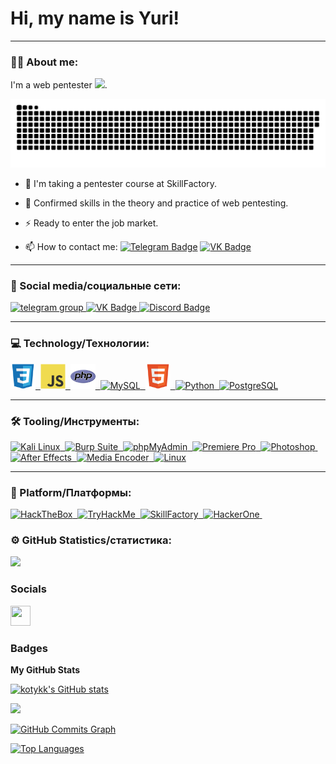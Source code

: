 # Hi, my name is Yuri!

---

### :man_technologist: About me:

I'm a web pentester <a href="https://www.youtube.com/watch?v=dQw4w9WgXcQ&ab_channel=RickAstley" target="_blank"><img src="https://media.giphy.com/media/WUlplcMpOCEmTGBtBW/giphy.gif" width="30px"></a>.
<p align="center">
 <img width="600" src="github-snake.svg" alt="snake"/>
</p>

- :telescope: I'm taking a pentester course at SkillFactory. 

- :seedling: Confirmed skills in the theory and practice of web pentesting. 

- :zap: Ready to enter the job market. 

- :mailbox: How to contact me: [![Telegram Badge](https://img.shields.io/badge/-KoTuK_OwO-blue?style=flat&logo=Telegram&logoColor=white)](https://t.me/KoTuK_OwO) [![VK Badge](https://img.shields.io/badge/-KoTuK_OwO-blue?style=flat&logo=VK&logoColor=white)](https://vk.com/kotuk_owo)

---

### 🤝 Social media/социальные сети:

  <div id="badges">
    <a href="https://t.me/KoTuK_OwO" target="_blank">
      <img src="https://cdn-icons-png.flaticon.com/512/2111/2111646.png" width="40" height="40" alt="telegram group" />
    </a>
    <a href="https://vk.com/kotuk_owo" target="_blank">
      <img src="https://cdn-icons-png.flaticon.com/512/145/145813.png" width="40" height="40" alt="VK Badge"/>
    </a>
    </a>
    <a href="https://discordapp.com/users/815312797155459093/" target="_blank">
      <img src="https://i.ibb.co/0ccvSBV/discord.png" width="40" height="40" alt="Discord Badge"/>
    </a>
  </div>

---

### 💻 Technology/Технологии:

<div>
  <a href="https://en.wikipedia.org/wiki/Cascading_Style_Sheets" target="_blank">
    <img src="https://github.com/devicons/devicon/blob/master/icons/css3/css3-original.svg" title="CSS" alt="CSS" width="40" height="40"/>&nbsp;
  </a>
  <a href="https://en.wikipedia.org/wiki/JavaScript" target="_blank">
    <img src="https://github.com/devicons/devicon/blob/master/icons/javascript/javascript-original.svg" title="JavaScript" alt="JavaScript" width="40" height="40"/>&nbsp;
  </a>
  <a href="https://en.wikipedia.org/wiki/PHP" target="_blank">
    <img src="https://github.com/devicons/devicon/blob/master/icons/php/php-original.svg?short_path=32b7a5b" title="PHP" alt="PHP" width="40" height="40"/>&nbsp;
  <a href="https://en.wikipedia.org/wiki/MySQL" target="_blank">
    <img src="https://i.ibb.co/0BkZpNB/pngaaa-com-2969123.png" title="MySQL" alt="MySQL" width="40" height="40"/>&nbsp;
  <a href="https://en.wikipedia.org/wiki/HTML" target="_blank">
    <img src="https://github.com/devicons/devicon/blob/master/icons/html5/html5-original.svg" title="HTML" alt="HTML" width="40" height="40"/>&nbsp;
<a href="https://www.python.org/" target="_blank" rel="noreferrer"><img src="https://raw.githubusercontent.com/danielcranney/readme-generator/main/public/icons/skills/python-colored.svg" width="36" height="36" alt="Python" width="40" height="40"/>&nbsp;
 <a href="https://www.postgresql.org/" target="_blank" rel="noreferrer"><img src="https://raw.githubusercontent.com/danielcranney/readme-generator/main/public/icons/skills/postgresql-colored.svg" width="36" height="36" alt="PostgreSQL" /></a>
</div>

---

### 🛠 Tooling/Инструменты:

<div>
  <a href="https://en.wikipedia.org/wiki/Kali_Linux" target="_blank">
    <img src="https://i.ibb.co/0sXyWsK/pngwing-com-4.png" title="Kali Linux" alt="Kali Linux" width="40" height="40"/>&nbsp;
  </a>
  <a href="https://en.wikipedia.org/wiki/Burp_Suite" target="_blank">
    <img src="https://i.ibb.co/kQXwCXs/pngwing-com-3.png" title="Burp Suite" alt="Burp Suite" width="40" height="40"/>&nbsp;
  </a>
  <a href="https://en.wikipedia.org/wiki/PhpMyAdmin" target="_blank">
    <img src="https://i.ibb.co/xXvRSxn/1.png" title="phpMyAdmin" alt="phpMyAdmin" width="40" height="40"/>&nbsp;
  </a>
  <a href="https://www.adobe.com/products/premiere.html" target="_blank">
    <img src="https://i.ibb.co/QpFMPj2/premiere-pro.png" title="Premiere Pro" alt="Premiere Pro" width="40" height="40"/>&nbsp;
  </a>
  <a href="https://www.adobe.com/products/photoshop.html" target="_blank">
    <img src="https://i.ibb.co/FDnYpTL/photoshop.png" title="Photoshop" alt="Photoshop" width="40" height="40"/>&nbsp;
  </a>
  <a href="https://www.adobe.com/products/aftereffects.html" target="_blank">
    <img src="https://i.ibb.co/JdkQStv/after-effects.png" title="After Effects" alt="After Effects" width="40" height="40"/>&nbsp;
  <a href="https://helpx.adobe.com/ru/media-encoder/using/overview-media-encoder-user-interface.html" target="_blank">
    <img src="https://i.ibb.co/fG7qKtn/media-encoder.png" title="Media Encoder" alt="Media Encoder" width="40" height="40"/>&nbsp;
 <a href="https://www.linux.org" target="_blank" rel="noreferrer"><img src="https://raw.githubusercontent.com/danielcranney/readme-generator/main/public/icons/skills/linux-colored.svg" width="36" height="36" alt="Linux" /></a>
</div>

---

### 💼 Platform/Платформы:

<div>
  <a href="https://www.hackthebox.eu/" target="_blank">
    <img src="https://i.ibb.co/1Jr4Kx9/hack-the-box-for-business.jpg" title="HackTheBox" alt="HackTheBox" width="40" height="40"/>&nbsp;
  </a>
  <a href="https://tryhackme.com/" target="_blank">
    <img src="https://i.ibb.co/jTRMMYk/redteamcapstone-2.png" title="TryHackMe" alt="TryHackMe" width="40" height="40"/>&nbsp;
  </a>
  </a>
  <a href="https://skillfactory.ru/cyber-security-etichnij-haker" target="_blank">
    <img src="https://i.ibb.co/gyZKq6G/icon-1.png" title="SkillFactory" alt="SkillFactory" width="40" height="40"/>&nbsp;
  </a>
 </a>
  <a href="https://hackerone.com/bug-bounty-programs" target="_blank">
    <img src="https://i.ibb.co/K9PYVJb/hackerone-logo-icon-170042.png" title="HackerOne" alt="HackerOne" width="40" height="40"/>&nbsp;
  </a>
</div>

### ⚙️ GitHub Statistics/статистика:

<a href="https://www.github.com/kotykk" target="_blank" rel="noreferrer"><img
src="https://img.shields.io/github/followers/kotykk?logo=github&style=for-the-badge&color=ef4444&labelColor=1c1917" /></a>

### Socials

<p align="left"> <a href="https://www.github.com/kotykk" target="_blank" rel="noreferrer"> <picture> <source media="(prefers-color-scheme: dark)" srcset="https://raw.githubusercontent.com/danielcranney/readme-generator/main/public/icons/socials/github-dark.svg" /> <source media="(prefers-color-scheme: light)" srcset="https://raw.githubusercontent.com/danielcranney/readme-generator/main/public/icons/socials/github.svg" /> <img src="https://raw.githubusercontent.com/danielcranney/readme-generator/main/public/icons/socials/github.svg" width="32" height="32" /> </picture> </a></p>

### Badges

<b>My GitHub Stats</b>

<a href="http://www.github.com/kotykk"><img src="https://github-readme-stats.vercel.app/api?username=kotykk&show_icons=true&hide=&count_private=true&title_color=ec4899&text_color=ffffff&icon_color=ef4444&bg_color=1c1917&hide_border=true&show_icons=true" alt="kotykk's GitHub stats" /></a>

<a href="http://www.github.com/kotykk"><img src="https://github-readme-streak-stats.herokuapp.com/?user=kotykk&stroke=ffffff&background=1c1917&ring=ec4899&fire=ec4899&currStreakNum=ffffff&currStreakLabel=ec4899&sideNums=ffffff&sideLabels=ffffff&dates=ffffff&hide_border=true" /></a>

<a href="http://www.github.com/kotykk"><img src="https://github-readme-activity-graph.cyclic.app/graph?username=kotykk&bg_color=1c1917&color=ffffff&line=ef4444&point=ffffff&area_color=1c1917&area=true&hide_border=true&custom_title=GitHub%20Commits%20Graph" alt="GitHub Commits Graph" /></a>

<a href="https://github.com/kotykk" align="left"><img src="https://github-readme-stats.vercel.app/api/top-langs/?username=kotykk&langs_count=10&title_color=ec4899&text_color=ffffff&icon_color=ef4444&bg_color=1c1917&hide_border=true&locale=en&custom_title=Top%20%Languages" alt="Top Languages" /></a>
